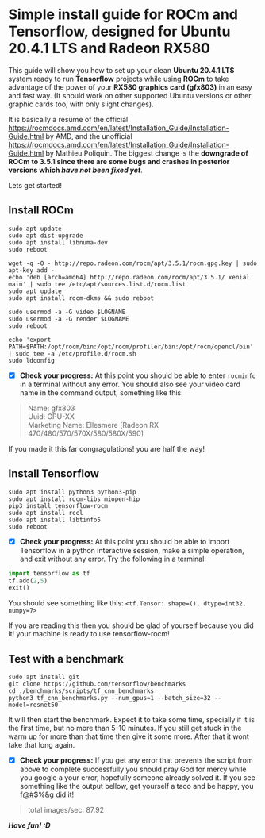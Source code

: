 # Simple install guide for ROCm and Tensorflow, designed for Ubuntu 20.4.1 LTS and Radeon RX580 
This guide will show you how to set up your clean **Ubuntu 20.4.1 LTS** system ready to run **Tensorflow** projects while using **ROCm** to take advantage of the power of your **RX580 graphics card (gfx803)** in an easy and fast way. (It should work on other supported Ubuntu versions or other graphic cards too, with only slight changes).

It is basically a resume of the official https://rocmdocs.amd.com/en/latest/Installation_Guide/Installation-Guide.html by AMD, and the unofficial https://rocmdocs.amd.com/en/latest/Installation_Guide/Installation-Guide.html by Mathieu Poliquin. The biggest change is the **downgrade of ROCm to 3.5.1 since there are some bugs and crashes in posterior versions which *have not been fixed yet***.

Lets get started!
## Install ROCm
```
sudo apt update
sudo apt dist-upgrade
sudo apt install libnuma-dev
sudo reboot
```
```
wget -q -O - http://repo.radeon.com/rocm/apt/3.5.1/rocm.gpg.key | sudo apt-key add -
echo 'deb [arch=amd64] http://repo.radeon.com/rocm/apt/3.5.1/ xenial main' | sudo tee /etc/apt/sources.list.d/rocm.list
sudo apt update
sudo apt install rocm-dkms && sudo reboot
```
```
sudo usermod -a -G video $LOGNAME
sudo usermod -a -G render $LOGNAME
sudo reboot
```
```
echo 'export PATH=$PATH:/opt/rocm/bin:/opt/rocm/profiler/bin:/opt/rocm/opencl/bin' | sudo tee -a /etc/profile.d/rocm.sh
sudo ldconfig
```
- [x] **Check your progress:** At this point you should be able to enter `rocminfo` in a terminal without any error. You should also see your video card name in the command output, something like this:
> Name:                    gfx803                             
> Uuid:                    GPU-XX                             
> Marketing Name:          Ellesmere [Radeon RX 470/480/570/570X/580/580X/590]

If you made it this far congragulations! you are half the way!
## Install Tensorflow
```
sudo apt install python3 python3-pip
sudo apt install rocm-libs miopen-hip
pip3 install tensorflow-rocm
sudo apt install rccl
sudo apt install libtinfo5
sudo reboot
```
- [x] **Check your progress:** At this point you should be able to import Tensorflow in a python interactive session, make a simple operation, and exit without any error. Try the following in a terminal:
```python
import tensorflow as tf
tf.add(2,5)
exit()
```
You should see something like this: `<tf.Tensor: shape=(), dtype=int32, numpy=7>`

If you are reading this then you should be glad of yourself because you did it! your machine is ready to use tensorflow-rocm!
## Test with a benchmark
```
sudo apt install git
git clone https://github.com/tensorflow/benchmarks
cd ./benchmarks/scripts/tf_cnn_benchmarks
python3 tf_cnn_benchmarks.py --num_gpus=1 --batch_size=32 --model=resnet50
```
It will then start the benchmark. Expect it to take some time, specially if it is the first time, but no more than 5-10 minutes. If you still get stuck in the warm up for more than that time then give it some more. After that it wont take that long again.

- [x] **Check your progress:** If you get any error that prevents the script from above to complete successfully you should pray God for mercy while you google a your error, hopefully someone already solved it. If you see something like the output bellow, get yourself a taco and be happy, you f@#$%&g did it!
> total images/sec: 87.92

***Have fun! :D***
